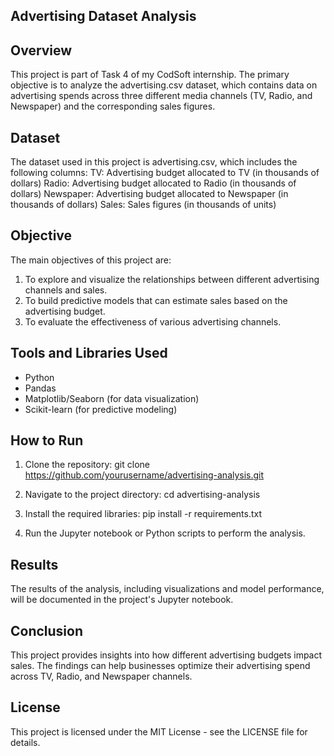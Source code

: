 ## Advertising Dataset Analysis

## Overview
This project is part of Task 4 of my CodSoft internship. The primary objective is to analyze the advertising.csv dataset, which contains data on advertising spends across three different media channels (TV, Radio, and Newspaper) and the corresponding sales figures.

## Dataset
The dataset used in this project is advertising.csv, which includes the following columns:
TV: Advertising budget allocated to TV (in thousands of dollars)
Radio: Advertising budget allocated to Radio (in thousands of dollars)
Newspaper: Advertising budget allocated to Newspaper (in thousands of dollars)
Sales: Sales figures (in thousands of units)

## Objective
The main objectives of this project are:
1. To explore and visualize the relationships between different advertising channels and sales.
2. To build predictive models that can estimate sales based on the advertising budget.
3. To evaluate the effectiveness of various advertising channels.

## Tools and Libraries Used
- Python
- Pandas
- Matplotlib/Seaborn (for data visualization)
- Scikit-learn (for predictive modeling)

## How to Run
1. Clone the repository:
git clone https://github.com/yourusername/advertising-analysis.git
  
2. Navigate to the project directory:
cd advertising-analysis

3. Install the required libraries:
pip install -r requirements.txt

4. Run the Jupyter notebook or Python scripts to perform the analysis.

## Results
The results of the analysis, including visualizations and model performance, will be documented in the project's Jupyter notebook.

## Conclusion
This project provides insights into how different advertising budgets impact sales. The findings can help businesses optimize their advertising spend across TV, Radio, and Newspaper channels.

## License
This project is licensed under the MIT License - see the LICENSE file for details.
